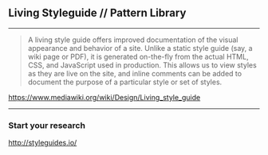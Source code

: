 ## Living Styleguide // Pattern Library


---
> A living style guide offers improved documentation of the visual appearance and behavior of a site.
  Unlike a static style guide (say, a wiki page or PDF), it is generated on-the-fly from the actual HTML, CSS, and JavaScript used in production. This allows us to view styles as they are live on the site, and inline comments can be added to document the purpose of a particular style or set of styles.

https://www.mediawiki.org/wiki/Design/Living_style_guide

---
### Start your research
http://styleguides.io/